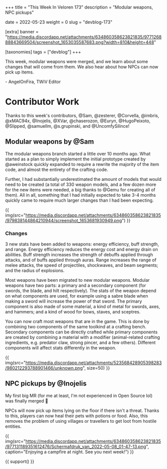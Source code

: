 +++
title = "This Week In Veloren 173"
description = "Modular weapons, NPC pickups"

date = 2022-05-23
weight = 0
slug = "devblog-173"

[extra]
banner = "https://media.discordapp.net/attachments/634860358623821835/977126888843669504/screenshot_1653035587683.png?width=810&height=448"

[taxonomies]
tags = ["devblog"]
+++

This week, modular weapons were merged, and we learn about some changes that
will come from them. We also hear about how NPCs can now pick up items.

\- AngelOnFira, TWiV Editor

# Contributor Work

Thanks to this week's contributors, @Sam, @zesterer, @Corvella, @imbris,
@xMAC94x, @Inojelis, @XVar, @chaserozon, @Euryn, @HugoPeixoto, @Slipped,
@samuellm, @s.grupinski, and @UncomfySilince!

## Modular weapons by @Sam

The modular weapons branch started a little over 10 months ago. What started as
a plan to simply implement the initial prototype created by @aweinstock quickly
expanded to require a rewrite the majority of the item code, and almost the
entirety of the crafting code.

Further, I had substantially underestimated the amount of models that would need
to be created (a total of 330 weapon models, and a few dozen more for the new
items were needed, a big thanks to @Gemu for creating all of them). All in all,
something that I had initially expected to take 3-4 months quickly came to
require much larger changes than I had been expecting.

{{
    img(src="https://media.discordapp.net/attachments/634860358623821835/979838144864210944/screenshot_1653681930949.png")
}}

### Changes

3 new stats have been added to weapons: energy efficiency, buff strength, and
range. Energy efficiency reduces the energy cost and energy drain on abilities.
Buff strength increases the strength of debuffs applied through attacks, and of
buffs applied through auras. Range increases the range of melee attacks, the
speed of projectiles, shockwaves, and beam segments; and the radius of
explosions.

Most weapons have been migrated to new modular weapons. Modular weapons have two
parts: a primary and a secondary component (for swords, the blade, and hilt
respectively). The stats of the weapon depend on what components are used, for
example using a sabre blade when making a sword will increase the power of that
sword. The primary component is also made of some material, a kind of metal for
swords, axes, and hammers; and a kind of wood for bows, staves, and sceptres.

You can now craft most weapons that are in the game. This is done by combining
two components of the same toolkind at a crafting bench. Secondary components
can be directly crafted while primary components are created by combining a
material with a modifier (animal-related crafting ingredients, e.g. predator
claw, strong pincer, and a few others). Different components will affect stats
differently in the weapon.

{{
    img(src="https://media.discordapp.net/attachments/523568428905398283/980212293788901466/unknown.png",
    size=50) }}

## NPC pickups by @Inojelis

My first big MR (for me at least, I'm not experienced in Open Source lol) was
finally merged 🥳

NPCs will now pick up items lying on the floor if there isn't a threat. Thanks
to this, players can now heal their pets with potions or food. Also, this
removes the problem of using villages or travellers to get loot from hostile
entities.

{{
    img(src="https://media.discordapp.net/attachments/634860358623821835/977131189351612476/Schermafdruk_van_2022-05-08_01-47-13.png",
    caption="Enjoying a campfire at night. See you next week!") }}

{{ support() }}
